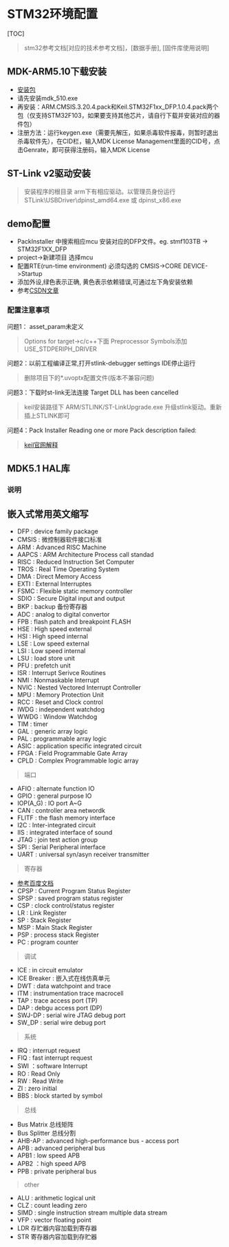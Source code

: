 # STM32环境配置

[TOC]

> stm32参考文档[对应的技术参考文档]，[数据手册], [固件库使用说明]

## MDK-ARM5.10下载安装

- [安装包](www.baidu.com)
- 请先安装mdk_510.exe
- 再安装：ARM.CMSIS.3.20.4.pack和Keil.STM32F1xx_DFP.1.0.4.pack两个包（仅支持STM32F103，如果要支持其他芯片，请自行下载并安装对应的器件包）
- 注册方法：运行keygen.exe（需要先解压，如果杀毒软件报毒，则暂时退出杀毒软件先），在CID栏，输入MDK License Management里面的CID号，点击Genrate，即可获得注册码，输入MDK License

## ST-Link v2驱动安装

> 安装程序的根目录 arm下有相应驱动。以管理员身份运行STLink\USBDriver\dpinst_amd64.exe 或 dpinst_x86.exe

## demo配置

- PackInstaller 中搜索相应mcu 安装对应的DFP文件。eg. stmf103TB -> STM32F1XX_DFP
- project->新建项目 选择mcu
- 配置RTE(run-time environment) 必须勾选的 CMSIS->CORE   DEVICE->Startup
- 添加外设,绿色表示正确, 黄色表示依赖错误,可通过左下角安装依赖
- 参考[CSDN文章](https://blog.csdn.net/android_lover2014/article/details/59482431)

### 配置注意事项

问题1： asset_param未定义
> Options for target->c/c++下面 Preprocessor Symbols添加 USE_STDPERIPH_DRIVER

问题2：以前工程编译正常,打开stlink-debugger settings IDE停止运行
> 删除项目下的*.uvoptx配置文件(版本不兼容问题)

问题3：下载时st-link无法连接 Target DLL has been cancelled
> keil安装路径下  ARM/STLINK/ST-LinkUpgrade.exe 升级stlink驱动。重新插上STLINK即可

问题4：Pack Installer Reading one or more Pack description failed:
> [keil官网解释](http://www.keil.com/support/docs/3646.htm)

## MDK5.1 HAL库

### 说明

## 嵌入式常用英文缩写

- DFP : device family package
- CMSIS : 微控制器软件接口标准
- ARM : Advanced RISC Machine
- AAPCS : ARM Architecture Process call standad
- RISC : Reduced Instruction Set Computer
- TROS : Real Time Operating System
- DMA : Direct Memory Access
- EXTI : External Interruptes
- FSMC : Flexible static memory controller
- SDIO : Secure Digital input and output
- BKP : backup 备份寄存器
- ADC : analog to digital convertor
- FPB : flash patch and breakpoint FLASH
- HSE : High speed external
- HSI : High speed internal
- LSE : Low speed external
- LSI : Low speed internal
- LSU : load store unit
- PFU : prefetch unit
- ISR : Interrupt Serivce Routines
- NMI : Nonmaskable Interrupt 
- NVIC : Nested Vectored Interrupt Controller
- MPU : Memory Protection Unit
- RCC : Reset and Clock control
- IWDG : independent watchdog
- WWDG : Window Watchdog
- TIM : timer
- GAL : generic array logic
- PAL : programmable array logic
- ASIC : application specific integrated circuit
- FPGA : Field Programmable Gate Array
- CPLD : Complex Programmable logic array

> 端口
- AFIO : alternate function IO
- GPIO : general purpose IO
- IOP(A_G) : IO port A~G
- CAN : controller area networdk
- FLITF : the flash memory interface
- I2C : Inter-integrated circuit
- IIS : integrated interface of sound
- JTAG : join test action group
- SPI : Serial Peripheral interface
- UART : universal syn/asyn receiver transmitter

> 寄存器
- [参考百度文档](https://wenku.baidu.com/view/a9e64eb265ce0508763213a1.html)
- CPSP : Current Program Status Register
- SPSP : saved program status register
- CSP : clock control/status register
- LR : Link Register
- SP : Stack Register
- MSP : Main Stack Register
- PSP : process stack Register
- PC : program counter

>调试

- ICE : in circuit emulator
- ICE Breaker : 嵌入式在线仿真单元
- DWT : data watchpoint and trace
- ITM : instrumentation trace macrocell
- TAP : trace access port  (TP)
- DAP : debgu access port  (DP)
- SWJ-DP : serial wire JTAG debug port
- SW_DP : serial wire debug port

> 系统
- IRQ : interrupt request
- FIQ : fast interrupt request
- SWI ：software Interrupt
- RO : Read Only
- RW : Read Write
- ZI : zero initial
- BBS : block started by symbol

>总线
- Bus Matrix 总线矩阵
- Bus Splitter 总线分割
- AHB-AP : advanced high-performance bus - access port
- APB : advanced peripheral bus
- APB1 : low speed APB
- APB2 ：high speed APB
- PPB : private peripheral bus

> other
- ALU : arithmetic logical unit
- CLZ : count leading zero
- SIMD : single instruction stream multiple data stream
- VFP : vector floating point
- LDR  存贮器内容加载到寄存器
- STR  寄存器内容加载到存贮器
